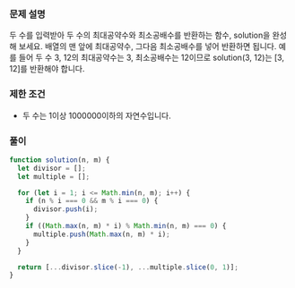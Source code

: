 ### 문제 설명

두 수를 입력받아 두 수의 최대공약수와 최소공배수를 반환하는 함수, solution을 완성해 보세요. 배열의 맨 앞에 최대공약수, 그다음 최소공배수를 넣어 반환하면 됩니다. 예를 들어 두 수 3, 12의 최대공약수는 3, 최소공배수는 12이므로 solution(3, 12)는 [3, 12]를 반환해야 합니다.

### 제한 조건

- 두 수는 1이상 1000000이하의 자연수입니다.

### 풀이

```js
function solution(n, m) {
  let divisor = [];
  let multiple = [];

  for (let i = 1; i <= Math.min(n, m); i++) {
    if (n % i === 0 && m % i === 0) {
      divisor.push(i);
    }
    if ((Math.max(n, m) * i) % Math.min(n, m) === 0) {
      multiple.push(Math.max(n, m) * i);
    }
  }

  return [...divisor.slice(-1), ...multiple.slice(0, 1)];
}
```
